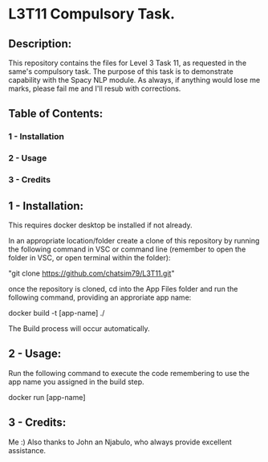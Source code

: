 # L3T11 Compulsory Task.

## Description:

This repository contains the files for Level 3 Task 11, as requested 
in the same's compulsory task. The purpose of this task is to 
demonstrate capability with the Spacy NLP module. As always, if 
anything would lose me marks, please fail me and I'll resub with 
corrections.

## Table of Contents:

### 1 - Installation
### 2 - Usage
### 3 - Credits

## 1 - Installation:

This requires docker desktop be installed if not already.

In an appropriate location/folder create a clone of this repository by 
running the following command in VSC or command line (remember to open 
the folder in VSC, or open terminal within the folder):

"git clone https://github.com/chatsim79/L3T11.git"

once the repository is cloned, cd into the App Files folder and run the
following command, providing an approriate app name:

docker build -t [app-name] ./ 

The Build process will occur automatically.

## 2 - Usage:

Run the following command to execute the code remembering to use the
app name you assigned in the build step.

docker run [app-name]

## 3 - Credits: 

Me :) Also thanks to John an Njabulo, who always provide excellent
assistance.


